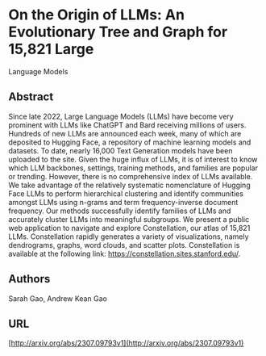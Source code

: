 # On the Origin of LLMs: An Evolutionary Tree and Graph for 15,821 Large
  Language Models

## Abstract

Since late 2022, Large Language Models (LLMs) have become very prominent with
LLMs like ChatGPT and Bard receiving millions of users. Hundreds of new LLMs
are announced each week, many of which are deposited to Hugging Face, a
repository of machine learning models and datasets. To date, nearly 16,000 Text
Generation models have been uploaded to the site. Given the huge influx of
LLMs, it is of interest to know which LLM backbones, settings, training
methods, and families are popular or trending. However, there is no
comprehensive index of LLMs available. We take advantage of the relatively
systematic nomenclature of Hugging Face LLMs to perform hierarchical clustering
and identify communities amongst LLMs using n-grams and term frequency-inverse
document frequency. Our methods successfully identify families of LLMs and
accurately cluster LLMs into meaningful subgroups. We present a public web
application to navigate and explore Constellation, our atlas of 15,821 LLMs.
Constellation rapidly generates a variety of visualizations, namely
dendrograms, graphs, word clouds, and scatter plots. Constellation is available
at the following link: https://constellation.sites.stanford.edu/.

## Authors

Sarah Gao, Andrew Kean Gao

## URL

[http://arxiv.org/abs/2307.09793v1](http://arxiv.org/abs/2307.09793v1)